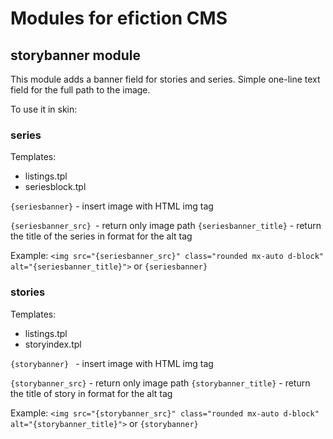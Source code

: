 # Modules for efiction CMS
 

## storybanner module

This module adds a banner field for stories and series. Simple one-line text field for the full path to the image.

To use it in skin:

### series

Templates:
- listings.tpl
- seriesblock.tpl

`{seriesbanner}`  - insert image with HTML img tag

`{seriesbanner_src} `- return only image path
`{seriesbanner_title}` - return the title of the series in format for the alt tag

Example:
`<img src="{seriesbanner_src}" class="rounded mx-auto d-block" alt="{seriesbanner_title}">`
or 
`{seriesbanner}`

### stories

Templates:
- listings.tpl
- storyindex.tpl

`{storybanner} ` - insert image with HTML img tag

`{storybanner_src}` - return only image path
`{storybanner_title}` - return the title of story in format for the alt tag

Example:
`<img src="{storybanner_src}" class="rounded mx-auto d-block" alt="{storybanner_title}">`
or 
`{storybanner}`
